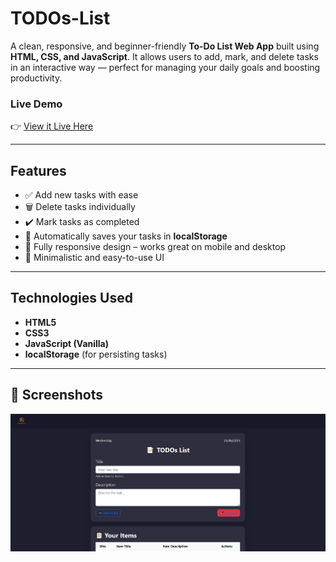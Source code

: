 # TODOs-List

A clean, responsive, and beginner-friendly **To-Do List Web App** built using **HTML, CSS, and JavaScript**. It allows users to add, mark, and delete tasks in an interactive way — perfect for managing your daily goals and boosting productivity.

### Live Demo
👉 [View it Live Here](https://ahmedammad1709.github.io/TODOs-List/)

---

## Features

- ✅ Add new tasks with ease
- 🗑️ Delete tasks individually
- ✔️ Mark tasks as completed
- 💾 Automatically saves your tasks in **localStorage**
- 📱 Fully responsive design – works great on mobile and desktop
- 🎯 Minimalistic and easy-to-use UI

---

## Technologies Used

- **HTML5**
- **CSS3**
- **JavaScript (Vanilla)**
- **localStorage** (for persisting tasks)

---

## 📸 Screenshots
![App Preview](./page1.PNG)
